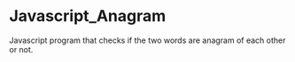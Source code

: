 # Javascript_Anagram
Javascript program that checks if the two words are anagram of each other or not.
